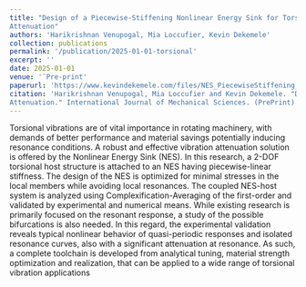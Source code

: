 ```yaml
---
title: "Design of a Piecewise-Stiffening Nonlinear Energy Sink for Torsional Vibration
Attenuation"
authors: 'Harikrishnan Venupogal, Mia Loccufier, Kevin Dekemele'
collection: publications
permalink: '/publication/2025-01-01-torsional'
excerpt: ''
date: 2025-01-01
venue: '¨Pre-print'
paperurl: 'https://www.kevindekemele.com/files/NES_PiecewiseStiffening_TorsionalVibration.pdf'
citation: 'Harikrishnan Venupogal, Mia Loccufier and Kevin Dekemele. "Design of a Piecewise-Stiffening Nonlinear Energy Sink for Torsional Vibration
Attenuation." International Journal of Mechanical Sciences. (PrePrint)'
---
```


Torsional vibrations are of vital importance in rotating machinery, with demands of better performance and material savings potentially inducing resonance conditions. A robust and effective vibration attenuation solution is offered by the Nonlinear Energy Sink (NES). In this research, a 2-DOF torsional host structure is attached to an NES having piecewise-linear stiffness. The design of the NES is optimized for minimal stresses in the local members while avoiding local resonances. The coupled NES-host system is analyzed using Complexification-Averaging of the first-order and validated by experimental and numerical means. While existing research is primarily focused on the resonant response, a study of the possible bifurcations is also needed. In this regard, the experimental validation reveals typical nonlinear behavior of quasi-periodic responses and isolated resonance curves, also with a significant attenuation at resonance. As such, a complete toolchain is developed from analytical tuning, material strength optimization and realization, that can be applied to a wide range of torsional vibration applications